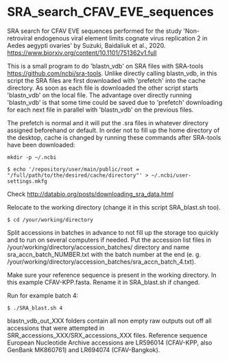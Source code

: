 # SRA_search_CFAV_EVE_sequences
SRA search for CFAV EVE sequences performed for the study 'Non-retroviral endogenous viral element limits cognate virus replication 2 in Aedes aegypti ovaries' by Suzuki, Baidaliuk et al., 2020. https://www.biorxiv.org/content/10.1101/751362v1.full

This is a small program to do 'blastn_vdb' on SRA files with SRA-tools https://github.com/ncbi/sra-tools. Unlike directly calling blastn_vdb, in this script the SRA files are first downloaded with 'prefetch' into the cache directory. As soon as each file is downloaded the other script starts 'blastn_vdb' on the local file. The advantage over directly running 'blastn_vdb' is that some time could be saved due to 'prefetch' downloading for each next file in parallel with 'blastn_vdb' on the previous files.


The prefetch is normal and it will put the .sra files in whatever directory assigned beforehand or default.
In order not to fill up the home directory of the desktop, cache is changed by running these commands after SRA-tools have been downloaded:

`mkdir -p ~/.ncbi`

`$ echo '/repository/user/main/public/root = "/full/path/to/the/desired/cache/directory"' > ~/.ncbi/user-settings.mkfg`

Check http://databio.org/posts/downloading_sra_data.html

Relocate to the working directory (change it in this script SRA_blast.sh too).

`$ cd /your/working/directory`

Split accessions in batches in advance to not fill up the storage too quickly and to run on several computers if needed.
Put the accession list files in /your/working/directory/accession_batches/ directory and name sra_accn_batch_NUMBER.txt with the batch number at the end (e. g. /your/working/directory/accession_batches/sra_accn_batch_4.txt).

Make sure your reference sequence is present in the working directory. In this example CFAV-KPP.fasta. Rename it in SRA_blast.sh if changed.

Run for example batch 4:

`$ ./SRA_blast.sh 4`


blastn_vdb_out_XXX folders contain all non empty raw outputs out off all accessions that were attempted in SRR_accessions_XXX/SRX_accessions_XXX files.
Reference sequence European Nucleotide Archive accessions are LR596014 (CFAV-KPP, also GenBank MK860761) and LR694074 (CFAV-Bangkok).
